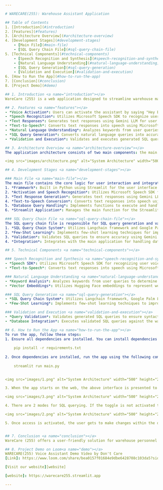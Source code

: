 ```yaml
---

# WARECARE(255): Warehouse Assistant Application

## Table of Contents
1. [Introduction](#introduction)
2. [Features](#features)
3. [Architecture Overview](#architecture-overview)
4. [Development Stages](#development-stages)
    - [Main File](#main-file)
    - [SQL Query Chain File](#sql-query-chain-file)
5. [Technical Components](#technical-components)
    - [Speech Recognition and Synthesis](#speech-recognition-and-synthesis)
    - [Natural Language Understanding](#natural-language-understanding)
    - [SQL Query Generation](#sql-query-generation)
    - [Validation and Execution](#validation-and-execution)
6. [How to Run the App](#how-to-run-the-app)
7. [Conclusion](#conclusion)
8. [Project Demo](#demo)

## 1. Introduction <a name="introduction"></a>
WareCare (255) is a web application designed to streamline warehouse management by providing a voice-activated assistant, Bob, capable of interpreting natural language queries and generating SQL queries for interaction with the warehouse database. This application aims to assist warehouse personnel who lack expertise in database queries by providing an intuitive and efficient means of accessing warehouse data.

## 2. Features <a name="features"></a>
- *Voice Activation*: Users can activate the assistant by saying "Hey Bob".
- *Speech Recognition*: Utilizes Microsoft Speech SDK to recognize user voice commands.
- *Text Responses*: Generates text responses using Gemini LLM for user queries and SQL results.
- *Text-to-Speech*: Converts text responses into speech using Microsoft Azure Web Services.
- *Natural Language Understanding*: Analyzes keywords from user queries to determine intent and context.
- *SQL Query Generation*: Converts natural language queries into accurate SQL queries using a specialized SQL query chain system.
- *Validation and Execution*: Validates and executes generated SQL queries against the warehouse database.

## 3. Architecture Overview <a name="architecture-overview"></a>
The application architecture consists of two main components: the main file responsible for user interaction and the SQL query chain file for SQL query generation and validation.

<img src="images/architecture.png" alt="System Architecture" width="500" height="250">

## 4. Development Stages <a name="development-stages"></a>

### Main File <a name="main-file"></a>
The main file contains the core logic for user interaction and integration with speech recognition and synthesis services. It follows these key stages:
1. *Framework*: Built in Python using Streamlit for the user interface.
2. *Activation and Speech Recognition*: Utilizes Microsoft Speech SDK for activating the assistant and recognizing user speech.
3. *Text Response Generation*: Generates text responses using Gemini LLM for user queries and system messages.
4. *Text-to-Speech Conversion*: Converts text responses into speech using Microsoft Azure Web Services.
5. *Database Query Handling*: Implements functions to execute and handle database-related queries.
6. *Streamlit Application*: Manages the main function for the Streamlit application, handling user interactions and responses.

### SQL Query Chain File <a name="sql-query-chain-file"></a>
The SQL query chain file is responsible for SQL query generation and validation. It involves the following stages:
1. *SQL Query Chain System*: Utilizes Langchain framework and Google Palm LLM for natural language understanding and SQL query generation.
2. *Few-Shot Learning*: Implements few-shot learning techniques for improving query understanding.
3. *Validation*: Validates SQL queries to ensure accuracy using Gemini LLM.
4. *Integration*: Integrates with the main application for handling database-related queries.

## 5. Technical Components <a name="technical-components"></a>

### Speech Recognition and Synthesis <a name="speech-recognition-and-synthesis"></a>
- *Speech SDK*: Utilizes Microsoft Speech SDK for recognizing user voice commands and converting text responses into speech.
- *Text-to-Speech*: Converts text responses into speech using Microsoft Azure Web Services.

### Natural Language Understanding <a name="natural-language-understanding"></a>
- *Keyword Analysis*: Analyzes keywords from user queries to determine intent and context.
- *Vector Embeddings*: Utilizes Hugging Face embeddings to represent words or sentences in a multi-dimensional space for semantic understanding.

### SQL Query Generation <a name="sql-query-generation"></a>
- *SQL Query Chain System*: Utilizes Langchain framework, Google Palm LLM, and Chroma DB for natural language understanding and SQL query generation.
- *Few-Shot Learning*: Implements few-shot learning techniques to improve query understanding based on limited training examples.

### Validation and Execution <a name="validation-and-execution"></a>
- *Query Validation*: Validates generated SQL queries to ensure syntactic correctness and adherence to database constraints.
- *Database Integration*: Executes validated SQL queries against the warehouse database for data retrieval and manipulation.

## 6. How to Run the App <a name="how-to-run-the-app"></a>
To run the app, follow these steps:
1. Ensure all dependencies are installed. You can install dependencies using pip:
    
    pip install -r requirements.txt
    
2. Once dependencies are installed, run the app using the following command:
    
    streamlit run main.py
    

<img src="images/1.png" alt="System Architecture" width="500" height="250">

3. When the app starts on the web, the above interface is presented to the user from which the user can interact with our voice assistant through natural language.

<img src="images/3.png" alt="System Architecture" width="500" height="250">

4. There are 2 modes for SQL querying. If the toggle is not activated the user is denied permission to make any insertions, updations or deletions in the database as shown above.

<img src="images/2.png" alt="System Architecture" width="500" height="250">

5. Once access is activated, the user gets to make changes within the database. Also after each query, the user is asked for confirmation to commit changes. At this point the user can choose to rollback the changes made as well.


## 7. Conclusion <a name="conclusion"></a>
WareCare (255) offers a user-friendly solution for warehouse personnel to interact with the warehouse database using natural language voice commands. By integrating advanced speech recognition, natural language understanding, and SQL query generation techniques, the application simplifies the query process and empowers users to access warehouse data efficiently.

## 8. Project Demo on Loom<a name="demo"></a>
WARECARE(255) Voice Assistant Demo Video by Don't Care
[Link]: https://www.loom.com/share/bea0157f01684e9dbe6428708c103da5?sid=0f765f52-43fc-48b0-96b4-24da81704e47

[Visit our website][website]

[website]: https://warecare255.streamlit.app

---
```

